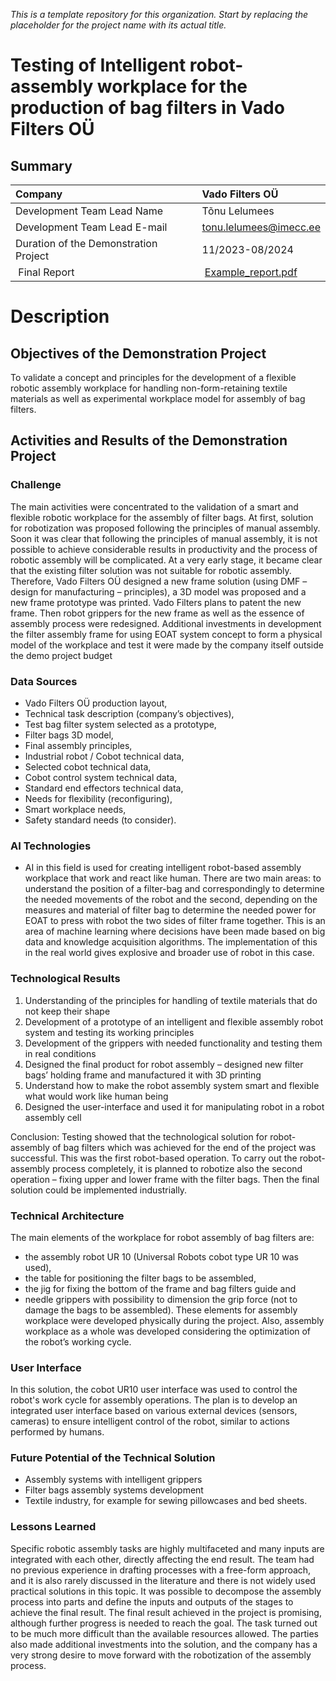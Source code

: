 *This is a template repository for this organization. Start by replacing the placeholder for the project name with its actual title.*

# Testing of Intelligent robot-assembly workplace for the production of bag filters in Vado Filters OÜ

## Summary
| Company | Vado Filters OÜ |
| :--- | :--- |
| Development Team Lead Name | Tõnu Lelumees |
| Development Team Lead E-mail | tonu.lelumees@imecc.ee |
| Duration of the Demonstration Project | 11/2023-08/2024|
| Final Report | [Example_report.pdf](https://github.com/ai-robotics-estonia/_project_template_/files/13800685/IC-One-Page-Project-Status-Report-10673_PDF.pdf) |

# Description
## Objectives of the Demonstration Project

To validate a concept and principles for the development of a flexible robotic assembly workplace for handling non-form-retaining textile materials as well as experimental workplace model for assembly of bag filters.

## Activities and Results of the Demonstration Project
### Challenge

The main activities were concentrated to the validation of a smart and flexible robotic workplace for the assembly of filter bags. 
At first, solution for robotization was proposed following the principles of manual assembly. Soon it was clear that following the principles of manual assembly, it is not possible to achieve considerable results in productivity and the process of robotic assembly will be complicated. At a very early stage, it became clear that the existing filter solution was not suitable for robotic assembly. Therefore, Vado Filters OÜ designed a new frame solution (using DMF – design for manufacturing – principles), a 3D model was proposed and a new frame prototype was printed. Vado Filters plans to patent the new frame.
Then robot grippers for the new frame as well as the essence of assembly process were redesigned.
Additional investments in development the filter assembly frame for using  EOAT system concept to form a physical model of the workplace and test it were made by the company itself outside the demo project budget


### Data Sources 

- Vado Filters OÜ production layout,
- Technical task description (company’s objectives),
- Test bag filter system selected as a prototype,
- Filter bags 3D model,
- Final assembly principles,
- Industrial robot / Cobot technical data,
- Selected cobot technical data,
- Cobot control system technical data,
- Standard end effectors technical data,
- Needs for flexibility (reconfiguring),
- Smart workplace needs,
- Safety standard needs (to consider).

### AI Technologies

- AI in this field is used for creating intelligent robot-based assembly workplace that work and react like human. There are two main areas: to understand the position of a filter-bag and correspondingly to determine the needed movements of the robot and the second, depending on the measures and material of filter bag to determine the needed power for EOAT to press with robot the two sides of filter frame together. This is an area of machine learning where decisions have been made based on big data and knowledge acquisition algorithms. The implementation of this in the real world gives explosive and broader use of robot in this case. 

### Technological Results

1.	Understanding of the principles for handling of textile materials that do not keep their shape 
2.	Development of a prototype of an intelligent and flexible assembly robot system and testing its working principles
3.	Development of the grippers with needed functionality and testing them in real conditions
4.	Designed the final product for robot assembly – designed new filter bags’ holding frame and manufactured it with 3D printing
5.	Understand how to make the robot assembly system smart and flexible what would work like human being
6.	Designed the user-interface and used it for manipulating robot in a robot assembly cell

Conclusion: Testing showed that the technological solution for robot-assembly of bag filters which was achieved for the end of the project was successful. This was the first robot-based operation. To carry out the robot-assembly process completely, it is planned to robotize also the second operation – fixing upper and lower frame with the filter bags. Then the final solution  could be implemented industrially.

### Technical Architecture

The main elements of the workplace for robot assembly of bag filters are:
-	the assembly robot UR 10 (Universal Robots cobot type UR 10 was used), 
-	the table for positioning the filter bags to be assembled, 
-	the jig for fixing the bottom of the frame and bag filters guide and 
-	needle grippers with possibility to dimension the grip force (not to damage the bags to be assembled). 
These elements for assembly workplace were developed physically during the project. Also, assembly workplace as a whole was developed considering the optimization of the robot’s working cycle.  


### User Interface 

In this solution, the cobot UR10 user interface was used to control the robot's work cycle for assembly operations. 
The plan is to develop an integrated user interface based on various external devices (sensors, cameras) to ensure intelligent control of the robot, similar to actions performed by humans.

### Future Potential of the Technical Solution

- Assembly systems with intelligent grippers
- Filter bags assembly systems development
- Textile industry, for example for sewing pillowcases and bed sheets.

### Lessons Learned

Specific robotic assembly tasks are highly multifaceted and many inputs are integrated with each other, directly affecting the end result.
The team had no previous experience in drafting processes with a free-form approach, and it is also rarely discussed in the literature and there is not widely used practical solutions in this topic.
It was possible to decompose the assembly process into parts and define the inputs and outputs of the stages to achieve the final result.
The final result achieved in the project is promising, although further progress is needed to reach the goal. The task turned out to be much more difficult than the available resources allowed.
The parties also made additional investments into the solution, and the company has a very strong desire to move forward with the robotization of the assembly process.
